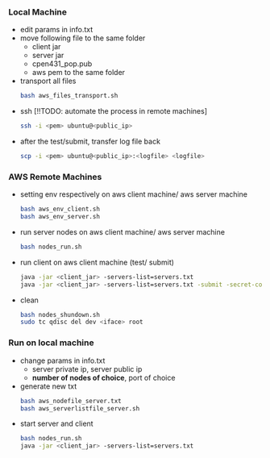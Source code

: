 ### Local Machine 
- edit params in info.txt
- move following file to the same folder
  - client jar 
  - server jar 
  - cpen431_pop.pub 
  - aws pem to the same folder
- transport all files
  ```bash
  bash aws_files_transport.sh
  ```
- ssh   [!!TODO: automate the process in remote machines]
  ```bash
  ssh -i <pem> ubuntu@<public_ip>
  ```
- after the test/submit, transfer log file back
  ```bash
  scp -i <pem> ubuntu@<public_ip>:<logfile> <logfile>
  ``` 

### AWS Remote Machines 
- setting env respectively on aws client machine/ aws server machine
  ```bash
  bash aws_env_client.sh 
  bash aws_env_server.sh
  ```
- run server nodes on aws client machine/ aws server machine
  ```bash  [!!TODO: save print in logs]
  bash nodes_run.sh
  ```
- run client on aws client machine (test/ submit)
  ```bash 
  java -jar <client_jar> -servers-list=servers.txt
  java -jar <client_jar> -servers-list=servers.txt -submit -secret-code 5709282193
  ```
- clean 
  ```bash
  bash nodes_shundown.sh 
  sudo tc qdisc del dev <iface> root
  ```

### Run on local machine
- change params in info.txt
  - server private ip, server public ip
  - **number of nodes of choice**, port of choice 
- generate new txt 
  ```bash
  bash aws_nodefile_server.txt
  bash aws_serverlistfile_server.sh
  ```
- start server and client 
  ```bash
  bash nodes_run.sh
  java -jar <client_jar> -servers-list=servers.txt
  ``` 